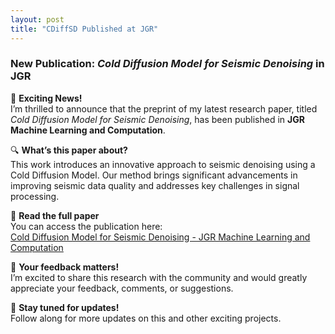 ```yaml
---
layout: post
title: "CDiffSD Published at JGR"
---
```


### New Publication: *Cold Diffusion Model for Seismic Denoising* in JGR

📢 **Exciting News!**  
I’m thrilled to announce that the preprint of my latest research paper, titled *Cold Diffusion Model for Seismic Denoising*, has been published in **JGR Machine Learning and Computation**.

🔍 **What’s this paper about?**  
This work introduces an innovative approach to seismic denoising using a Cold Diffusion Model. Our method brings significant advancements in improving seismic data quality and addresses key challenges in signal processing.

📖 **Read the full paper**  
You can access the publication here:  
[Cold Diffusion Model for Seismic Denoising - JGR Machine Learning and Computation](https://agupubs.onlinelibrary.wiley.com/doi/10.1029/2024JH000179)

💬 **Your feedback matters!**  
I’m excited to share this research with the community and would greatly appreciate your feedback, comments, or suggestions.

🌟 **Stay tuned for updates!**  
Follow along for more updates on this and other exciting projects.
